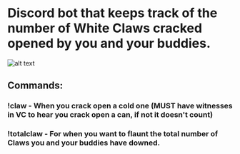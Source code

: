 # Discord bot that keeps track of the number of White Claws cracked opened by you and your buddies.


![alt text](https://www.whiteclaw.com/img/social-card.png)



## Commands: 
### !claw - When you crack open a cold one (MUST have witnesses in VC to hear you crack open a can, if not it doesn't count) 
### !totalclaw - For when you want to flaunt the total number of Claws you and your buddies have downed. 
